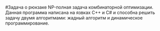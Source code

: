 #Задача о рюкзаке
NP-полная задача комбинаторной оптимизации.
Данная программа написана на язвках С++ и C# и способна решить задачу двумя алгоритмами: жадный алгоритм и динамическое программирование. 
